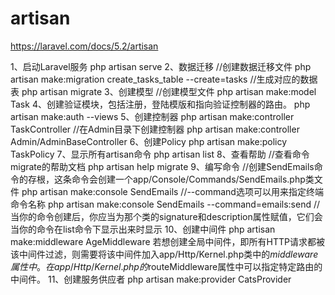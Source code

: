# artisan

https://laravel.com/docs/5.2/artisan

1、启动Laravel服务
	php artisan serve
2、数据迁移
	//创建数据迁移文件
	php artisan make:migration create_tasks_table --create=tasks
	//生成对应的数据表
	php artisan migrate
3、创建模型
	//创建模型文件
	php artisan make:model Task
4、创建验证模块，包括注册，登陆模版和指向验证控制器的路由。
	php artisan make:auth --views
5、创建控制器
	php artisan make:controller TaskController
	//在Admin目录下创建控制器
	php artisan make:controller Admin/AdminBaseController
6、创建Policy
	php artisan make:policy TaskPolicy
7、显示所有artisan命令
	php artisan list
8、查看帮助
	//查看命令migrate的帮助文档
	php artisan help migrate
9、编写命令
	//创建SendEmails命令的存根，这条命令会创建一个app/Console/Commands/SendEmails.php类文件
	php artisan make:console SendEmails
	//--command选项可以用来指定终端命令名称
	php artisan make:console SendEmails --command=emails:send
	//当你的命令创建后，你应当为那个类的signature和description属性赋值，它们会当你的命令在list命令下显示出来时显示
10、创建中间件
	php artisan make:middleware AgeMiddleware
	若想创建全局中间件，即所有HTTP请求都被该中间件过滤，则需要将该中间件加入app/Http/Kernel.php类中的$middleware属性中。
	在app/Http/Kernel.php的$routeMiddleware属性中可以指定特定路由的中间件。
11、创建服务供应者
	php artisan make:provider CatsProvider


